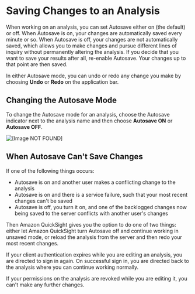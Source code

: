 # Saving Changes to an Analysis<a name="saving-changes-to-an-analysis"></a>

When working on an analysis, you can set Autosave either on \(the default\) or off\. When Autosave is on, your changes are automatically saved every minute or so\. When Autosave is off, your changes are not automatically saved, which allows you to make changes and pursue different lines of inquiry without permanently altering the analysis\. If you decide that you want to save your results after all, re\-enable Autosave\. Your changes up to that point are then saved\.

In either Autosave mode, you can undo or redo any change you make by choosing **Undo** or **Redo** on the application bar\.

## Changing the Autosave Mode<a name="changing-autosave"></a>

To change the Autosave mode for an analysis, choose the Autosave indicator next to the analysis name and then choose **Autosave ON** or **Autosave OFF**\.

![\[Image NOT FOUND\]](http://docs.aws.amazon.com/quicksight/latest/user/images/autosave.png)

## When Autosave Can't Save Changes<a name="conflicting-changes"></a>

If one of the following things occurs: 
+ Autosave is on and another user makes a conflicting change to the analysis
+ Autosave is on and there is a service failure, such that your most recent changes can't be saved
+ Autosave is off, you turn it on, and one of the backlogged changes now being saved to the server conflicts with another user's changes

Then Amazon QuickSight gives you the option to do one of two things: either let Amazon QuickSight turn Autosave off and continue working in unsaved mode, or reload the analysis from the server and then redo your most recent changes\. 

If your client authentication expires while you are editing an analysis, you are directed to sign in again\. On successful sign in, you are directed back to the analysis where you can continue working normally\.

If your permissions on the analysis are revoked while you are editing it, you can't make any further changes\.